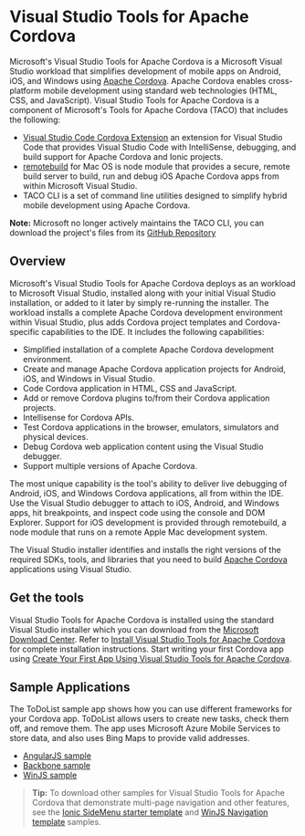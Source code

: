 <properties
   pageTitle="Visual Studio Tools for Apache Cordova | Cordova"
   description="Visual Studio Tools for Apache Cordova"
   services="na"
   documentationCenter=""
   authors="normesta, johnwargo"
   tags=""/>
<tags ms.technology="cordova" ms.prod="visual-studio-dev15"
   ms.service="na"
   ms.devlang="javascript"
   ms.topic="article"
   ms.tgt_pltfrm="mobile-multiple"
   ms.workload="na"
   ms.date="10/31/2016"
   ms.author="johnwargo"/>

# Visual Studio Tools for Apache Cordova

Microsoft's Visual Studio Tools for Apache Cordova is a Microsoft Visual Studio workload that simplifies development of mobile apps on Android, iOS, and Windows using [Apache Cordova](http://cordova.apache.org/). Apache Cordova enables cross-platform mobile development using standard web technologies (HTML, CSS, and JavaScript). Visual Studio Tools for Apache Cordova is a component of Microsoft's Tools for Apache Cordova (TACO) that includes the following:  

+ [Visual Studio Code Cordova Extension](https://marketplace.visualstudio.com/items?itemName=vsmobile.cordova-tools) an extension for Visual Studio Code that provides Visual Studio Code with IntelliSense, debugging, and build support for Apache Cordova and Ionic projects.
+ [remotebuild](https://www.npmjs.com/package/remotebuild) for Mac OS is node module that provides a secure, remote build server to build, run and debug iOS Apache Cordova apps from within Microsoft Visual Studio.
+ TACO CLI is a set of command line utilities designed to simplify hybrid mobile development using Apache Cordova. 
 
**Note:** Microsoft no longer actively maintains the TACO CLI, you can download the project's files from its [GitHub Repository](https://www.npmjs.com/package/taco-cli)

## Overview

Microsoft's Visual Studio Tools for Apache Cordova deploys as an workload to Microsoft Visual Studio, installed along with your initial Visual Studio installation, or added to it later by simply re-running the installer. The workload installs a complete Apache Cordova development environment within Visual Studio, plus adds Cordova project templates and Cordova-specific capabilities to the IDE. It includes the following capabilities:

+ Simplified installation of a complete Apache Cordova development environment.
+ Create and manage Apache Cordova application projects for Android, iOS, and Windows in Visual Studio.
+ Code Cordova application in HTML, CSS and JavaScript.
+ Add or remove Cordova plugins to/from their Cordova application projects.
+ Intellisense for Cordova APIs.
+ Test Cordova applications in the browser, emulators, simulators and physical devices.
+ Debug Cordova web application content using the Visual Studio debugger.
+ Support multiple versions of Apache Cordova.

The most unique capability is the tool's ability to deliver live debugging of Android, iOS, and Windows Cordova applications, all from within the IDE. Use the Visual Studio debugger to attach to iOS, Android, and Windows apps, hit breakpoints, and inspect code using the console and DOM Explorer. Support for iOS development is provided through remotebuild, a node module that runs on a remote Apple Mac development system.

The Visual Studio installer identifies and installs the right versions of the required SDKs, tools, and libraries that you need to build [Apache Cordova](http://cordova.apache.org/) applications using Visual Studio.

## Get the tools

Visual Studio Tools for Apache Cordova is installed using the standard Visual Studio installer which you can download from the [Microsoft Download Center](https://aka.ms/vs/15/release/vs_enterprise.exe). Refer to [Install Visual Studio Tools for Apache Cordova](installation.md) for complete installation instructions. Start writing your first Cordova app using [Create Your First App Using Visual Studio Tools for Apache Cordova](build-your-first-app.md).

## Sample Applications

The ToDoList sample app shows how you can use different frameworks for your Cordova app. ToDoList allows users to create new tasks, check them off, and remove them. The app uses Microsoft Azure Mobile Services to store data, and also uses Bing Maps to provide valid addresses.

+ [AngularJS sample](http://go.microsoft.com/fwlink/p/?LinkID=398516)
+ [Backbone sample](http://go.microsoft.com/fwlink/p/?LinkID=398517)
+ [WinJS sample](http://go.microsoft.com/fwlink/p/?LinkID=398518)

>**Tip:** To download other samples for Visual Studio Tools for Apache Cordova that demonstrate multi-page navigation and other features, see the [Ionic SideMenu starter template](http://go.microsoft.com/fwlink/p/?LinkID=544745) and [WinJS Navigation template](http://go.microsoft.com/fwlink/p/?LinkID=544743) samples.
